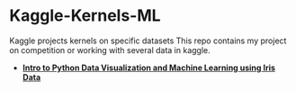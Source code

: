 # Kaggle-Kernels-ML
Kaggle projects kernels on specific datasets 
This repo contains my project on  competition or working with several data in kaggle.
- [**Intro to Python Data Visualization and Machine Learning using Iris Data**](https://github.com/rabiulcste/Kaggle-Kernels-ML/tree/master/Iris%20Species%20Data)

